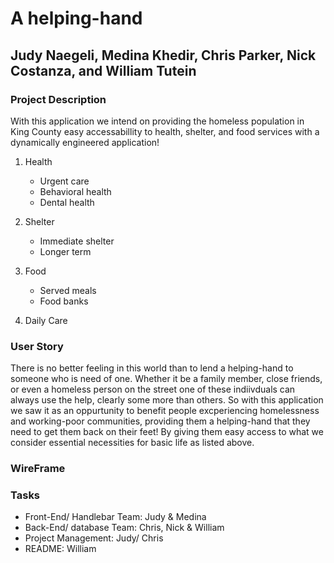 # A helping-hand

## Judy Naegeli, Medina Khedir, Chris Parker, Nick Costanza, and William Tutein 


### Project Description

With this application we intend on providing the homeless population in King County easy accessabillity to health, shelter, and food services with a dynamically engineered application!

1. Health
    * Urgent care
    * Behavioral health
    * Dental health

2. Shelter
    * Immediate shelter
    * Longer term

3. Food
    * Served meals
    * Food banks 

4. Daily Care

### User Story

There is no better feeling in this world than to lend a helping-hand to someone who is need of one. Whether it be a family member, close friends, or even a homeless person on the street one of these indiivduals can always use the help, clearly some more than others. So with this application we saw it as an oppurtunity to benefit people excperiencing homelessness and working-poor communities, providing them a helping-hand that they need to get them back on their feet! By giving them easy access to what we consider essential necessities for basic life as listed above.


### WireFrame

### Tasks 
* Front-End/ Handlebar Team: Judy & Medina
* Back-End/ database Team: Chris, Nick & William
* Project Management: Judy/ Chris
* README: William